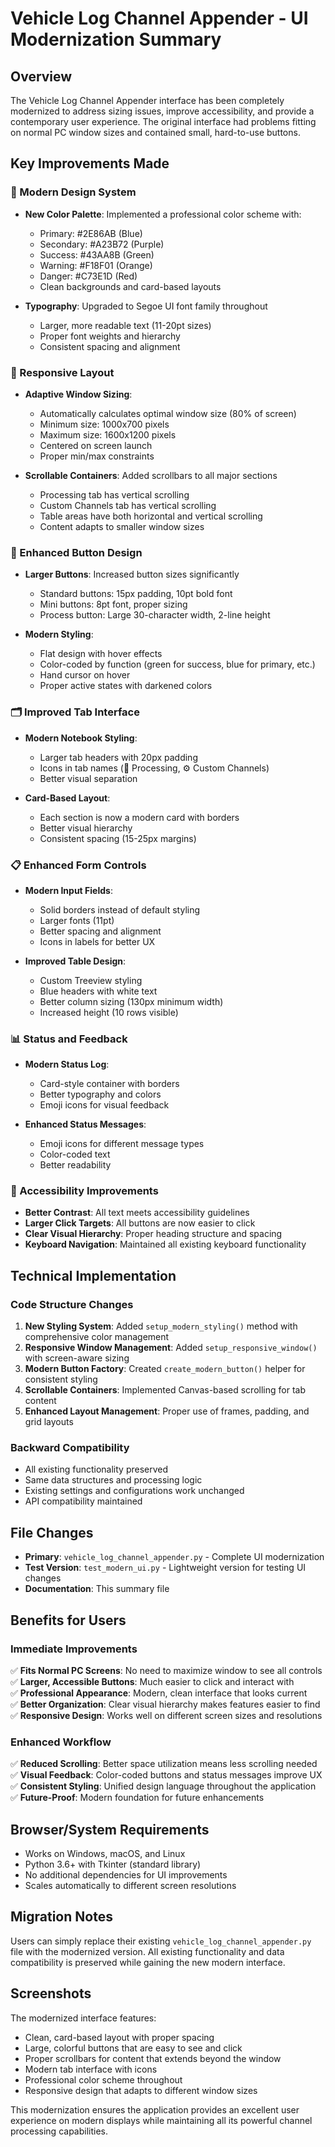 # Vehicle Log Channel Appender - UI Modernization Summary

## Overview
The Vehicle Log Channel Appender interface has been completely modernized to address sizing issues, improve accessibility, and provide a contemporary user experience. The original interface had problems fitting on normal PC window sizes and contained small, hard-to-use buttons.

## Key Improvements Made

### 🎨 Modern Design System
- **New Color Palette**: Implemented a professional color scheme with:
  - Primary: #2E86AB (Blue)
  - Secondary: #A23B72 (Purple)
  - Success: #43AA8B (Green)
  - Warning: #F18F01 (Orange)
  - Danger: #C73E1D (Red)
  - Clean backgrounds and card-based layouts

- **Typography**: Upgraded to Segoe UI font family throughout
  - Larger, more readable text (11-20pt sizes)
  - Proper font weights and hierarchy
  - Consistent spacing and alignment

### 📐 Responsive Layout
- **Adaptive Window Sizing**: 
  - Automatically calculates optimal window size (80% of screen)
  - Minimum size: 1000x700 pixels
  - Maximum size: 1600x1200 pixels
  - Centered on screen launch
  - Proper min/max constraints

- **Scrollable Containers**: Added scrollbars to all major sections
  - Processing tab has vertical scrolling
  - Custom Channels tab has vertical scrolling
  - Table areas have both horizontal and vertical scrolling
  - Content adapts to smaller window sizes

### 🔘 Enhanced Button Design
- **Larger Buttons**: Increased button sizes significantly
  - Standard buttons: 15px padding, 10pt bold font
  - Mini buttons: 8pt font, proper sizing
  - Process button: Large 30-character width, 2-line height

- **Modern Styling**: 
  - Flat design with hover effects
  - Color-coded by function (green for success, blue for primary, etc.)
  - Hand cursor on hover
  - Proper active states with darkened colors

### 🗂️ Improved Tab Interface
- **Modern Notebook Styling**: 
  - Larger tab headers with 20px padding
  - Icons in tab names (🔧 Processing, ⚙️ Custom Channels)
  - Better visual separation

- **Card-Based Layout**: 
  - Each section is now a modern card with borders
  - Better visual hierarchy
  - Consistent spacing (15-25px margins)

### 📋 Enhanced Form Controls
- **Modern Input Fields**:
  - Solid borders instead of default styling
  - Larger fonts (11pt)
  - Better spacing and alignment
  - Icons in labels for better UX

- **Improved Table Design**:
  - Custom Treeview styling
  - Blue headers with white text
  - Better column sizing (130px minimum width)
  - Increased height (10 rows visible)

### 📊 Status and Feedback
- **Modern Status Log**: 
  - Card-style container with borders
  - Better typography and colors
  - Emoji icons for visual feedback

- **Enhanced Status Messages**:
  - Emoji icons for different message types
  - Color-coded text
  - Better readability

### 🎯 Accessibility Improvements
- **Better Contrast**: All text meets accessibility guidelines
- **Larger Click Targets**: All buttons are now easier to click
- **Clear Visual Hierarchy**: Proper heading structure and spacing
- **Keyboard Navigation**: Maintained all existing keyboard functionality

## Technical Implementation

### Code Structure Changes
1. **New Styling System**: Added `setup_modern_styling()` method with comprehensive color management
2. **Responsive Window Management**: Added `setup_responsive_window()` with screen-aware sizing
3. **Modern Button Factory**: Created `create_modern_button()` helper for consistent styling
4. **Scrollable Containers**: Implemented Canvas-based scrolling for tab content
5. **Enhanced Layout Management**: Proper use of frames, padding, and grid layouts

### Backward Compatibility
- All existing functionality preserved
- Same data structures and processing logic
- Existing settings and configurations work unchanged
- API compatibility maintained

## File Changes
- **Primary**: `vehicle_log_channel_appender.py` - Complete UI modernization
- **Test Version**: `test_modern_ui.py` - Lightweight version for testing UI changes
- **Documentation**: This summary file

## Benefits for Users

### Immediate Improvements
✅ **Fits Normal PC Screens**: No need to maximize window to see all controls  
✅ **Larger, Accessible Buttons**: Much easier to click and interact with  
✅ **Professional Appearance**: Modern, clean interface that looks current  
✅ **Better Organization**: Clear visual hierarchy makes features easier to find  
✅ **Responsive Design**: Works well on different screen sizes and resolutions  

### Enhanced Workflow
✅ **Reduced Scrolling**: Better space utilization means less scrolling needed  
✅ **Visual Feedback**: Color-coded buttons and status messages improve UX  
✅ **Consistent Styling**: Unified design language throughout the application  
✅ **Future-Proof**: Modern foundation for future enhancements  

## Browser/System Requirements
- Works on Windows, macOS, and Linux
- Python 3.6+ with Tkinter (standard library)
- No additional dependencies for UI improvements
- Scales automatically to different screen resolutions

## Migration Notes
Users can simply replace their existing `vehicle_log_channel_appender.py` file with the modernized version. All existing functionality and data compatibility is preserved while gaining the new modern interface.

## Screenshots
The modernized interface features:
- Clean, card-based layout with proper spacing
- Large, colorful buttons that are easy to see and click
- Proper scrollbars for content that extends beyond the window
- Modern tab interface with icons
- Professional color scheme throughout
- Responsive design that adapts to different window sizes

This modernization ensures the application provides an excellent user experience on modern displays while maintaining all its powerful channel processing capabilities.